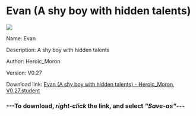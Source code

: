 # Evan (A shy boy with hidden talents)

<img src = "https://raw.githubusercontent.com/Arbiter1223/Koukou-Gurashi-Custom-Students/master/Students/Files/Evan%20(A%20shy%20boy%20with%20hidden%20talents).png">

Name: Evan

Description: A shy boy with hidden talents

Author: Heroic_Moron

Version: V0.27

Download link: <a href="https://raw.githubusercontent.com/Arbiter1223/Koukou-Gurashi-Custom-Students/master/Students/Files/Evan%20(A%20shy%20boy%20with%20hidden%20talents)%20-%20Heroic_Moron%2C%20V0.27.student">Evan (A shy boy with hidden talents) - Heroic_Moron, V0.27.student</a>

### ---**To download, _right-click_ the link, and select _"Save-as"_**---

